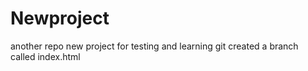 # Newproject
another repo
new project for testing and learning git
created a branch called index.html
